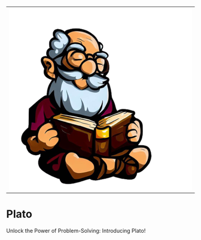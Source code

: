 <table width="128px">
  <tr>
    <td><img src="./images/plato_1.png"/></td>
  </tr>
</table>

# Plato
Unlock the Power of Problem-Solving: Introducing Plato! 
